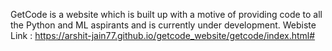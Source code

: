 GetCode is a website which is built up with a motive of providing code to all the Python and ML aspirants and is currently under development.
Webiste Link : https://arshit-jain77.github.io/getcode_website/getcode/index.html#
